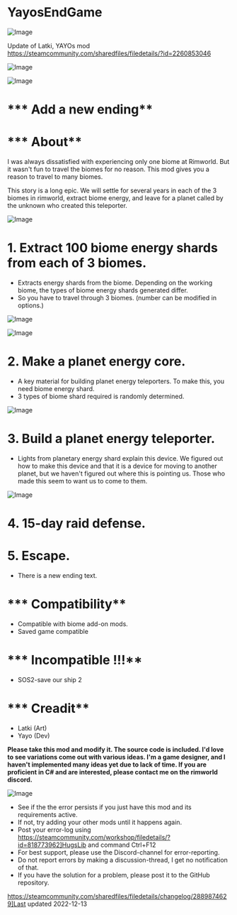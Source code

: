 # YayosEndGame

![Image](https://i.imgur.com/buuPQel.png)

Update of Latki, YAYOs mod
https://steamcommunity.com/sharedfiles/filedetails/?id=2260853046

![Image](https://i.imgur.com/pufA0kM.png)

	
![Image](https://i.imgur.com/Z4GOv8H.png)

# *** Add a new ending**




# *** About**

I was always dissatisfied with experiencing only one biome at Rimworld.
But it wasn't fun to travel the biomes for no reason.
This mod gives you a reason to travel to many biomes.

This story is a long epic.
We will settle for several years in each of the 3 biomes in rimworld, extract biome energy, 
and leave for a planet called by the unknown who created this teleporter.


![Image](https://imgur.com/Q1Ziva2.gif)






# 1. Extract 100 biome energy shards from each of 3 biomes.

- Extracts energy shards from the biome.
  Depending on the working biome, the types of biome energy shards generated differ.
- So you have to travel through 3 biomes. (number can be modified in options.)


![Image](https://imgur.com/Yl2FaDg.gif)



![Image](https://imgur.com/UlUJ0di.png)




# 2. Make a planet energy core.

- A key material for building planet energy teleporters. To make this, you need biome energy shard.
- 3 types of biome shard required is randomly determined.


![Image](https://imgur.com/9xgmynT.png)




# 3. Build a planet energy teleporter.

- Lights from planetary energy shard explain this device.
  We figured out how to make this device and that it is a device for moving to another planet, 
  but we haven't figured out where this is pointing us.
  Those who made this seem to want us to come to them.


![Image](https://imgur.com/kMZ9DeK.gif)




# 4. 15-day raid defense.





# 5. Escape.

- There is a new ending text.




# *** Compatibility**

- Compatible with biome add-on mods.
- Saved game compatible



# *** Incompatible !!!**

- SOS2-save our ship 2



# *** Creadit**

- Latki (Art)
- Yayo (Dev)



**Please take this mod and modify it. The source code is included.
I'd love to see variations come out with various ideas.
I'm a game designer, and I haven't implemented many ideas yet due to lack of time.
If you are proficient in C# and are interested, please contact me on the rimworld discord.**
	
![Image](https://i.imgur.com/PwoNOj4.png)



-  See if the the error persists if you just have this mod and its requirements active.
-  If not, try adding your other mods until it happens again.
-  Post your error-log using https://steamcommunity.com/workshop/filedetails/?id=818773962]HugsLib and command Ctrl+F12
-  For best support, please use the Discord-channel for error-reporting.
-  Do not report errors by making a discussion-thread, I get no notification of that.
-  If you have the solution for a problem, please post it to the GitHub repository.



https://steamcommunity.com/sharedfiles/filedetails/changelog/2889874629]Last updated 2022-12-13
